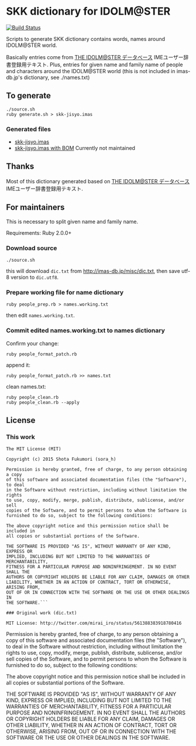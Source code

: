 # SKK dictionary for IDOLM@STER

[![Build Status](https://travis-ci.com/tsuyoshicho/skk-jisyo.imas.svg?branch=master)](https://travis-ci.com/tsuyoshicho/skk-jisyo.imas)

Scripts to generate SKK dictionary contains words, names around IDOLM@STER world.

Basically entries come from [THE IDOLM@STER データベース](http://imas-db.jp/) IMEユーザー辞書登録用テキスト.
Plus, entries for given name and family name of people and characters around the IDOLM@STER world (this is not included in imas-db.jp's dictionary, see ./names.txt)

## To generate

```
./source.sh
ruby generate.sh > skk-jisyo.imas
```

### Generated files
- [skk-jisyo.imas](./skk-jisyo.imas)
- [skk-jisyo.imas with BOM](./skk-jisyo.imas.bom)  Currently not maintained

## Thanks

Most of this dictionary generated based on [THE IDOLM@STER データベース](http://imas-db.jp/) IMEユーザー辞書登録用テキスト.

## For maintainers

This is necessary to split given name and family name.

Requirements: Ruby 2.0.0+

### Download source

```
./source.sh
```

this will download `dic.txt` from http://imas-db.jp/misc/dic.txt, then save utf-8 version to `dic.utf8`.

### Prepare working file for name dictionary

```
ruby people_prep.rb > names.working.txt
```

then edit `names.working.txt`.

### Commit edited names.working.txt to names dictionary

Confirm your change:

```
ruby people_format_patch.rb
```

append it:

```
ruby people_format_patch.rb >> names.txt
```

clean names.txt:

```
ruby people_clean.rb
ruby people_clean.rb --apply
```

## License

### This work

```
The MIT License (MIT)

Copyright (c) 2015 Shota Fukumori (sora_h)

Permission is hereby granted, free of charge, to any person obtaining a copy
of this software and associated documentation files (the "Software"), to deal
in the Software without restriction, including without limitation the rights
to use, copy, modify, merge, publish, distribute, sublicense, and/or sell
copies of the Software, and to permit persons to whom the Software is
furnished to do so, subject to the following conditions:

The above copyright notice and this permission notice shall be included in
all copies or substantial portions of the Software.

THE SOFTWARE IS PROVIDED "AS IS", WITHOUT WARRANTY OF ANY KIND, EXPRESS OR
IMPLIED, INCLUDING BUT NOT LIMITED TO THE WARRANTIES OF MERCHANTABILITY,
FITNESS FOR A PARTICULAR PURPOSE AND NONINFRINGEMENT. IN NO EVENT SHALL THE
AUTHORS OR COPYRIGHT HOLDERS BE LIABLE FOR ANY CLAIM, DAMAGES OR OTHER
LIABILITY, WHETHER IN AN ACTION OF CONTRACT, TORT OR OTHERWISE, ARISING FROM,
OUT OF OR IN CONNECTION WITH THE SOFTWARE OR THE USE OR OTHER DEALINGS IN
THE SOFTWARE.```

### Original work (dic.txt)

MIT License: http://twitter.com/mirai_iro/status/561388383918780416

```
Permission is hereby granted, free of charge, to any person obtaining a copy
of this software and associated documentation files (the "Software"), to deal
in the Software without restriction, including without limitation the rights
to use, copy, modify, merge, publish, distribute, sublicense, and/or sell
copies of the Software, and to permit persons to whom the Software is
furnished to do so, subject to the following conditions:

The above copyright notice and this permission notice shall be included in
all copies or substantial portions of the Software.

THE SOFTWARE IS PROVIDED "AS IS", WITHOUT WARRANTY OF ANY KIND, EXPRESS OR
IMPLIED, INCLUDING BUT NOT LIMITED TO THE WARRANTIES OF MERCHANTABILITY,
FITNESS FOR A PARTICULAR PURPOSE AND NONINFRINGEMENT. IN NO EVENT SHALL THE
AUTHORS OR COPYRIGHT HOLDERS BE LIABLE FOR ANY CLAIM, DAMAGES OR OTHER
LIABILITY, WHETHER IN AN ACTION OF CONTRACT, TORT OR OTHERWISE, ARISING FROM,
OUT OF OR IN CONNECTION WITH THE SOFTWARE OR THE USE OR OTHER DEALINGS IN
THE SOFTWARE.
```

